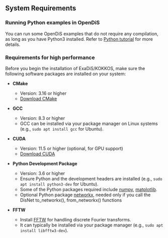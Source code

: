 ## System Requirements

### Running Python examples in OpenDiS

You can run some OpenDiS examples that do not require any compilation, as long as you have Python3 installed. Refer to [Python tutorial](../tutorials/frank_read_src/frank_read_src_by_python.md) for more details.

### Requirements for high performance
 
Before you begin the installation of ExaDiS/KOKKOS, make sure the following software packages are installed on your system:

- **CMake**
  - Version: 3.16 or higher
  - [Download CMake](https://cmake.org/download/)

- **GCC**
  - Version: 8.3 or higher
  - GCC can be installed via your package manager on Linux systems (e.g., `sudo apt install gcc` for Ubuntu).

- **CUDA**
  - Version: 11.5 or higher (optional, for GPU support)
  - [Download CUDA](https://developer.nvidia.com/cuda-downloads)

- **Python Development Package**
  - Version: 3.6 or higher
  - Ensure Python and the development headers are installed (e.g., `sudo apt install python3-dev` for Ubuntu).
  - Some of the Python packages required include [numpy](https://numpy.org/), [matplotlib](https://matplotlib.org/).
  - Optional Python package [networkx](https://networkx.org/), needed only if you call the DisNet to_networkx(), from_networkx() functions

- **FFTW**
  - Install [FFTW](https://www.fftw.org/) for handling discrete Fourier transforms.
  - It can typically be installed via your package manager (e.g., `sudo apt install libfftw3-dev`).
